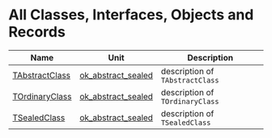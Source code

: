 # All Classes, Interfaces, Objects and Records


| Name | Unit | Description |
|---|---|---|
| [TAbstractClass](ok_abstract_sealed.TAbstractClass.md) | [ok_abstract_sealed](ok_abstract_sealed.md) | description of `TAbstractClass` |
| [TOrdinaryClass](ok_abstract_sealed.TOrdinaryClass.md) | [ok_abstract_sealed](ok_abstract_sealed.md) | description of `TOrdinaryClass` |
| [TSealedClass](ok_abstract_sealed.TSealedClass.md) | [ok_abstract_sealed](ok_abstract_sealed.md) | description of `TSealedClass` |
